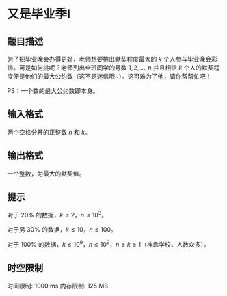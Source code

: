 # 又是毕业季I

## 题目描述

为了把毕业晚会办得更好，老师想要挑出默契程度最大的 $k$ 个人参与毕业晚会彩排。可是如何挑呢？老师列出全班同学的号数 $1,2,\ldots ,n$ 并且相信 $k$ 个人的默契程度便是他们的最大公约数（这不是迷信哦~）。这可难为了他，请你帮帮忙吧！

PS：一个数的最大公约数即本身。

## 输入格式

两个空格分开的正整数 $n$ 和 $k$。

## 输出格式

一个整数，为最大的默契值。

## 提示

对于 $20\%$ 的数据，$k \le 2$，$n \le 10^3$。

对于另 $30\%$ 的数据，$k \le 10$，$n \le 100$。

对于 $100\%$ 的数据，$k \le 10^9$，$n \le 10^9$，$n \ge k \ge 1$（神犇学校，人数众多）。

## 时空限制

时间限制: 1000 ms
内存限制: 125 MB
